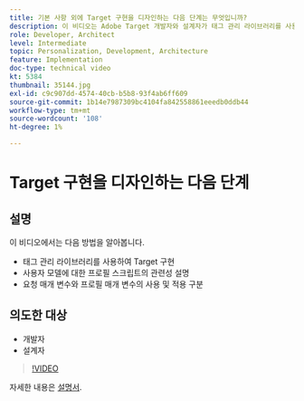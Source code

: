 ```yaml
---
title: 기본 사항 외에 Target 구현을 디자인하는 다음 단계는 무엇입니까?
description: 이 비디오는 Adobe Target 개발자와 설계자가 태그 관리 라이브러리를 사용하여 Target을 구현하고, 프로필 스크립트와 사용자 모델의 관련성을 설명하고, 요청 매개 변수와 프로필 매개 변수의 사용 및 적용을 구분하는 방법을 보여 줍니다.
role: Developer, Architect
level: Intermediate
topic: Personalization, Development, Architecture
feature: Implementation
doc-type: technical video
kt: 5384
thumbnail: 35144.jpg
exl-id: c9c907dd-4574-40cb-b5b8-93f4ab6ff609
source-git-commit: 1b14e7987309bc4104fa842558861eeedb0ddb44
workflow-type: tm+mt
source-wordcount: '108'
ht-degree: 1%

---
```


# Target 구현을 디자인하는 다음 단계

## 설명

이 비디오에서는 다음 방법을 알아봅니다.

* 태그 관리 라이브러리를 사용하여 Target 구현
* 사용자 모델에 대한 프로필 스크립트의 관련성 설명
* 요청 매개 변수와 프로필 매개 변수의 사용 및 적용 구분

## 의도한 대상

* 개발자
* 설계자

>[!VIDEO](https://video.tv.adobe.com/v/35144/?quality=12)

자세한 내용은 [설명서](https://experienceleague.adobe.com/docs/target/using/implement-target/implementing-target.html?lang=en).
